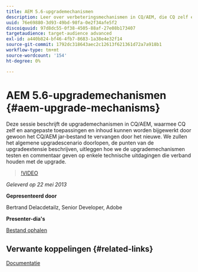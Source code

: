 ```yaml
---
title: AEM 5.6-upgrademechanismen
description: Leer over verbeteringsmechanismen in CQ/AEM, die CQ zelf evenals douanetoepassingen en inhoud, door het CQ/AEM jar dossier met nieuwe te vervangen toestaat. We zullen het algemene upgradescenario doorlopen, de punten van de upgradeextensie beschrijven, uitleggen hoe we de upgrademechanismen testen en commentaar geven op enkele technische uitdagingen die verband houden met de upgrade.
uuid: 76e69880-3d93-49bd-98fa-0e2f34afe5f2
discoiquuid: 97d8dc55-0f38-4505-88af-27e08b173407
targetaudience: target-audience advanced
exl-id: a440b824-bf46-4fb7-8683-1a38e4e32f14
source-git-commit: 1792dc318643aec2c12613f621361d72a7a918b1
workflow-type: tm+mt
source-wordcount: '154'
ht-degree: 0%

---
```


# AEM 5.6-upgrademechanismen {#aem-upgrade-mechanisms}

Deze sessie beschrijft de upgrademechanismen in CQ/AEM, waarmee CQ zelf en aangepaste toepassingen en inhoud kunnen worden bijgewerkt door gewoon het CQ/AEM jar-bestand te vervangen door het nieuwe. We zullen het algemene upgradescenario doorlopen, de punten van de upgradeextensie beschrijven, uitleggen hoe we de upgrademechanismen testen en commentaar geven op enkele technische uitdagingen die verband houden met de upgrade.

>[!VIDEO](https://video.tv.adobe.com/v/19576/?quality=9)

*Geleverd op 22 mei 2013*

**Gepresenteerd door**

Bertrand Delacdetailz, Senior Developer, Adobe

**Presenter-dia&#39;s**

[Bestand ophalen](assets/cqgems-bdelacretaz-cq-upgrades-2013-05-22.pdf)

## Verwante koppelingen {#related-links}

[Documentatie](https://docs.adobe.com/docs/en/cq/current/deploying/upgrading.html)

<!--
[Get back to the Overview](https://helpx.adobe.com/experience-manager/kt/eseminars/gems/aem-index.html)
-->
